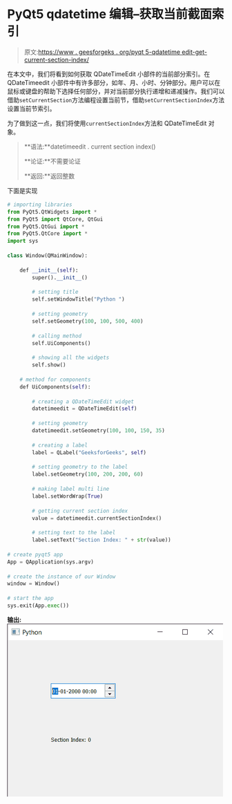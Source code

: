 # PyQt5 qdatetime 编辑–获取当前截面索引

> 原文:[https://www . geesforgeks . org/pyqt 5-qdatetime edit-get-current-section-index/](https://www.geeksforgeeks.org/pyqt5-qdatetimeedit-getting-current-section-index/)

在本文中，我们将看到如何获取 QDateTimeEdit 小部件的当前部分索引。在 QDateTimeedit 小部件中有许多部分，如年、月、小时、分钟部分。用户可以在鼠标或键盘的帮助下选择任何部分，并对当前部分执行递增和递减操作。我们可以借助`setCurrentSection`方法编程设置当前节，借助`setCurrentSectionIndex`方法设置当前节索引。

为了做到这一点，我们将使用`currentSectionIndex`方法和 QDateTimeEdit 对象。

> **语法:**datetimeedit . current section index()
> 
> **论证:**不需要论证
> 
> **返回:**返回整数

下面是实现

```py
# importing libraries
from PyQt5.QtWidgets import * 
from PyQt5 import QtCore, QtGui
from PyQt5.QtGui import * 
from PyQt5.QtCore import * 
import sys

class Window(QMainWindow):

    def __init__(self):
        super().__init__()

        # setting title
        self.setWindowTitle("Python ")

        # setting geometry
        self.setGeometry(100, 100, 500, 400)

        # calling method
        self.UiComponents()

        # showing all the widgets
        self.show()

    # method for components
    def UiComponents(self):

        # creating a QDateTimeEdit widget
        datetimeedit = QDateTimeEdit(self)

        # setting geometry
        datetimeedit.setGeometry(100, 100, 150, 35)

        # creating a label
        label = QLabel("GeeksforGeeks", self)

        # setting geometry to the label
        label.setGeometry(100, 200, 200, 60)

        # making label multi line
        label.setWordWrap(True)

        # getting current section index
        value = datetimeedit.currentSectionIndex()

        # setting text to the label
        label.setText("Section Index: " + str(value))

# create pyqt5 app
App = QApplication(sys.argv)

# create the instance of our Window
window = Window()

# start the app
sys.exit(App.exec())
```

**输出:**
![](img/96c0bff80a73f2cd1cbc86694fa0281f.png)